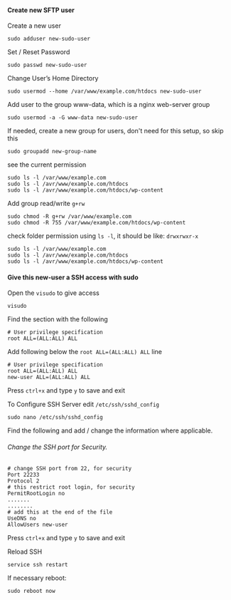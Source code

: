 #### Create new SFTP user

Create a new user

`sudo adduser new-sudo-user`

Set / Reset Password

`sudo passwd new-sudo-user`

Change User’s Home Directory

`sudo usermod --home /var/www/example.com/htdocs new-sudo-user`

Add user to the group www-data, which is a nginx web-server group

`sudo usermod -a -G www-data new-sudo-user`

If needed, create a new group for users, don't need for this setup, so skip this

`sudo groupadd new-group-name`

see the current permission 

```
sudo ls -l /var/www/example.com
sudo ls -l /avr/www/example.com/htdocs
sudo ls -l /avr/www/example.com/htdocs/wp-content
```

Add group read/write `g+rw`

```
sudo chmod -R g+rw /var/www/example.com
sudo chmod -R 755 /var/www/example.com/htdocs/wp-content
```

check folder permission using `ls -l`, it should be like: `drwxrwxr-x`

```
sudo ls -l /var/www/example.com
sudo ls -l /avr/www/example.com/htdocs
sudo ls -l /avr/www/example.com/htdocs/wp-content
```

#### Give this new-user a SSH access with sudo 

Open the `visudo` to give access

`visudo`

Find the section with the following

```
# User privilege specification
root ALL=(ALL:ALL) ALL
```

Add following below the `root ALL=(ALL:ALL) ALL` line

```
# User privilege specification
root ALL=(ALL:ALL) ALL
new-user ALL=(ALL:ALL) ALL
```

Press `ctrl+x` and type `y` to save and exit

To Configure SSH Server edit `/etc/ssh/sshd_config`

`sudo nano /etc/ssh/sshd_config`

Find the following and add / change the information where applicable. 

###### Change the SSH port for Security.

```
# change SSH port from 22, for security
Port 22233
Protocol 2
# this restrict root login, for security
PermitRootLogin no 
.......
........
# add this at the end of the file
UseDNS no
AllowUsers new-user
```

Press `ctrl+x` and type `y` to save and exit

Reload SSH

`service ssh restart`

If necessary reboot: 

`sudo reboot now`







